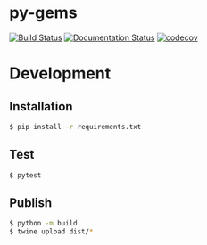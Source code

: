 # py-gems

[![Build Status](https://app.travis-ci.com/ivangeorgiev/py-gems.svg?branch=main)](https://app.travis-ci.com/ivangeorgiev/py-gems)
[![Documentation Status](https://readthedocs.org/projects/py-gems/badge/?version=latest)](https://py-gems.readthedocs.io/en/latest/?badge=latest)
[![codecov](https://codecov.io/gh/ivangeorgiev/py-gems/branch/main/graph/badge.svg?token=6CJY79O3FB)](https://codecov.io/gh/ivangeorgiev/py-gems)

# Development

## Installation

```bash
$ pip install -r requirements.txt
```

## Test

```bash
$ pytest
```

## Publish

```bash
$ python -m build
$ twine upload dist/*
```

